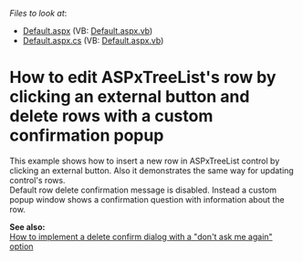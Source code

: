 <!-- default file list -->
*Files to look at*:

* [Default.aspx](./CS/WebSite/Default.aspx) (VB: [Default.aspx.vb](./VB/WebSite/Default.aspx.vb))
* [Default.aspx.cs](./CS/WebSite/Default.aspx.cs) (VB: [Default.aspx.vb](./VB/WebSite/Default.aspx.vb))
<!-- default file list end -->
#  How to edit ASPxTreeList's row by clicking an external button and delete rows with a custom confirmation popup


<p>This example shows how to insert a new row in ASPxTreeList control by clicking an external button. Also it demonstrates the same way for updating control's rows.<br />
Default row delete confirmation message is disabled. Instead a custom popup window shows a confirmation question with information about the row.</p><p><strong>See a</strong><strong>lso</strong><strong>:</strong><strong><br />
</strong><a href="https://www.devexpress.com/Support/Center/p/E1120">How to implement a delete confirm dialog with a "don't ask me again" option</a></p>

<br/>


